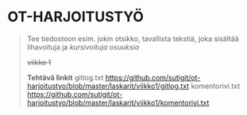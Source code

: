 # **OT-HARJOITUSTYÖ**
>Tee tiedostoon esim. jokin otsikko, tavallista tekstiä, joka sisältää lihavoituja ja 
>*kursivoituja osuuksia*
>
>~~viikko 1~~
>
>**Tehtävä linkit**
>gitlog.txt https://github.com/sutigit/ot-harjoitustyo/blob/master/laskarit/viikko1/gitlog.txt
>komentorivi.txt https://github.com/sutigit/ot-harjoitustyo/blob/master/laskarit/viikko1/komentorivi.txt

